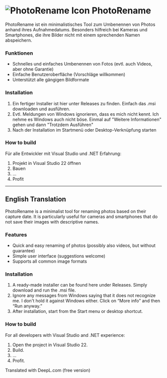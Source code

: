 #  ![PhotoRename Icon](icon.ico) PhotoRename

PhotoRename ist ein minimalistisches Tool zum Umbenennen von Photos anhand ihres Aufnahmedatums.
Besonders hilfreich bei Kameras und Smartphones, die ihre Bilder nicht mit einem sprechenden Namen abspeichern.

### Funktionen

- Schnelles und einfaches Umbenennen von Fotos (evtl. auch Videos, aber ohne Garantie)
- Einfache Benutzeroberfläche (Vorschläge willkommen)
- Unterstützt alle gängigen Bildformate

### Installation

1. Ein fertiger Installer ist hier unter Releases zu finden. Einfach das .msi downloaden und ausführen.
2. Evtl. Meldungen von Windows ignorieren, dass es mich nicht kennt. Ich nehme es Windows auch nicht böse. Einmal auf "Weitere Informationen" gehen und dann "Trotzdem Ausführen"
3. Nach der Installation im Startmenü oder Desktop-Verknüpfung starten

### How to build
Für alle Entwickler mit Visual Studio und .NET Erfahrung:
1. Projekt in Visual Studio 22 öffnen
2. Bauen
3. ...
4. Profit

---
## English Translation

PhotoRename is a minimalist tool for renaming photos based on their capture date.
It is particularly useful for cameras and smartphones that do not save their images with descriptive names.

### Features

- Quick and easy renaming of photos (possibly also videos, but without guarantee)
- Simple user interface (suggestions welcome)
- Supports all common image formats

### Installation

1. A ready-made installer can be found here under Releases. Simply download and run the .msi file.
2. Ignore any messages from Windows saying that it does not recognize me. I don't hold it against Windows either. Click on “More info” and then “Run anyway.”
3. After installation, start from the Start menu or desktop shortcut.

### How to build
For all developers with Visual Studio and .NET experience:
1. Open the project in Visual Studio 22.
2. Build.
3. ...
4. Profit.

Translated with DeepL.com (free version)
